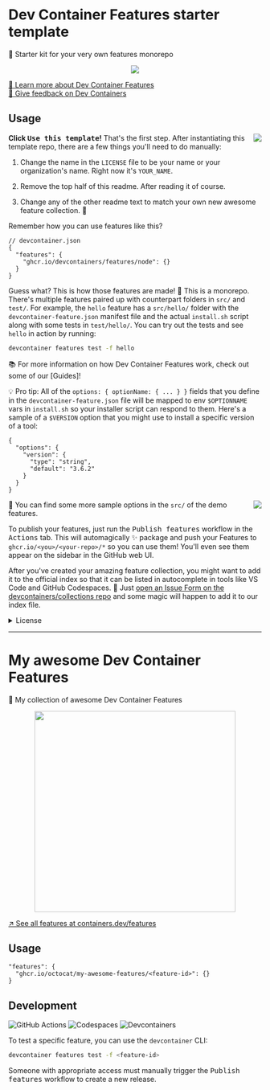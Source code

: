 # Dev Container Features starter template

🧰 Starter kit for your very own features monorepo

<p align=center>
  <img src="https://user-images.githubusercontent.com/61068799/261686846-6d45a663-80b2-47d0-bf21-7348ef4768e5.png">
</p>

<!-- prettier-ignore -->
[📖 Learn more about Dev Container Features](https://code.visualstudio.com/blogs/2022/09/15/dev-container-features) \
[📢 Give feedback on Dev Containers](https://github.com/devcontainers/spec/issues/61)

## Usage

<img align=right src="https://i.imgur.com/woHa37r.png">

**Click <kbd>Use this template</kbd>!** That's the first step. After
instantiating this template repo, there are a few things you'll need to do
manually:

1. Change the name in the `LICENSE` file to be your name or your organization's
   name. Right now it's `YOUR_NAME`.

2. Remove the top half of this readme. After reading it of course.

3. Change any of the other readme text to match your own new awesome feature
   collection. 🚀

Remember how you can use features like this?

```jsonc
// devcontainer.json
{
  "features": {
    "ghcr.io/devcontainers/features/node": {}
  }
}
```

Guess what? This is how those features are made! 🍰 This is a monorepo. There's
multiple features paired up with counterpart folders in `src/` and `test/`. For
example, the `hello` feature has a `src/hello/` folder with the
`devcontainer-feature.json` manifest file and the actual `install.sh` script
along with some tests in `test/hello/`. You can try out the tests and see
`hello` in action by running:

```sh
devcontainer features test -f hello
```

📚 For more information on how Dev Container Features work, check out some of
our [Guides]!

💡 Pro tip: All of the `options: { optionName: { ... } }` fields that you define
in the `devcontainer-feature.json` file will be mapped to env `$OPTIONNAME` vars
in `install.sh` so your installer script can respond to them. Here's a sample of
a `$VERSION` option that you might use to install a specific version of a tool:

```jsonc
{
  "options": {
    "version": {
      "type": "string",
      "default": "3.6.2"
    }
  }
}
```

<img align=right src="https://user-images.githubusercontent.com/61068799/261686950-0ba87a11-69dd-4841-ad5e-ba29b2af869a.png">

📕 You can find some more sample options in the `src/` of the demo features.

To publish your features, just run the <kbd>Publish features</kbd> workflow in
the <kbd>Actions</kbd> tab. This will automagically ✨ package and push your
Features to `ghcr.io/<you>/<your-repo>/*` so you can use them! You'll even see
them appear on the sidebar in the GitHub web UI.

After you've created your amazing feature collection, you might want to add it
to the official index so that it can be listed in autocomplete in tools like VS
Code and GitHub Codespaces. 🤩 Just
[open an Issue Form on the devcontainers/collections repo](https://github.com/devcontainers2/collections/issues/new?template=add-collection.yml)
and some magic will happen to add it to our index file.

<details><summary>License</summary>

Even though the `LICENSE` file in this repository says "YOUR_NAME", that's just
to be a good template. It's actually licensed under these terms:

```
MIT License

Copyright (c) 2022 Microsoft Corporation

Permission is hereby granted, free of charge, to any person obtaining a copy
of this software and associated documentation files (the "Software"), to deal
in the Software without restriction, including without limitation the rights
to use, copy, modify, merge, publish, distribute, sublicense, and/or sell
copies of the Software, and to permit persons to whom the Software is
furnished to do so, subject to the following conditions:

The above copyright notice and this permission notice shall be included in all
copies or substantial portions of the Software.

THE SOFTWARE IS PROVIDED "AS IS", WITHOUT WARRANTY OF ANY KIND, EXPRESS OR
IMPLIED, INCLUDING BUT NOT LIMITED TO THE WARRANTIES OF MERCHANTABILITY,
FITNESS FOR A PARTICULAR PURPOSE AND NONINFRINGEMENT. IN NO EVENT SHALL THE
AUTHORS OR COPYRIGHT HOLDERS BE LIABLE FOR ANY CLAIM, DAMAGES OR OTHER
LIABILITY, WHETHER IN AN ACTION OF CONTRACT, TORT OR OTHERWISE, ARISING FROM,
OUT OF OR IN CONNECTION WITH THE SOFTWARE OR THE USE OR OTHER DEALINGS IN THE
SOFTWARE.
```

</details>

---

<!-- REMOVE EVERYTHING THIS LINE AND ABOVE -->

# My awesome Dev Container Features

🤩 My collection of awesome Dev Container Features

<p align=center>
  <img width=400 src="https://i.imgur.com/7iCBFSC.png">
</p>

[↗️ See all features at containers.dev/features](https://containers.dev/features)

## Usage

```jsonc
"features": {
  "ghcr.io/octocat/my-awesome-features/<feature-id>": {}
}
```

## Development

![GitHub Actions](https://img.shields.io/static/v1?style=for-the-badge&message=GitHub+Actions&color=2088FF&logo=GitHub+Actions&logoColor=FFFFFF&label=)
![Codespaces](https://img.shields.io/static/v1?style=for-the-badge&message=Codespaces&color=181717&logo=GitHub&logoColor=FFFFFF&label=)
![Devcontainers](https://img.shields.io/static/v1?style=for-the-badge&message=Devcontainers&color=2496ED&logo=Docker&logoColor=FFFFFF&label=)

To test a specific feature, you can use the `devcontainer` CLI:

```sh
devcontainer features test -f <feature-id>
```

Someone with appropriate access must manually trigger the <kbd>Publish
features</kbd> workflow to create a new release.
